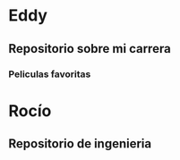 # Eddy
## Repositorio sobre mi carrera 
### Peliculas favoritas 
# Rocío 
## Repositorio de ingenieria

